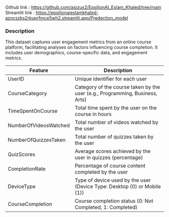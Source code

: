 
Github link : https://github.com/asizux2/EpsilionAI_Eslam_Khaled/tree/main
Streamlit link : https://epsilionaieslamkhaled-azncszks2rkuprfmce5wh2.streamlit.app/Predection_model



### Description

This dataset captures user engagement metrics from an online course platform, facilitating analyses on factors influencing course completion. It includes user demographics, course-specific data, and engagement metrics.

| Feature            | Description                                                                                     |
|-----------------------|-------------------------------------------------------------------------------------------------|
| UserID                | Unique identifier for each user                                                                  |
| CourseCategory        | Category of the course taken by the user (e.g., Programming, Business, Arts)                     |
| TimeSpentOnCourse      | Total time spent by the user on the course in hours                                              |
| NumberOfVideosWatched | Total number of videos watched by the user                                                       |
| NumberOfQuizzesTaken  | Total number of quizzes taken by the user                                                        |
| QuizScores            | Average scores achieved by the user in quizzes (percentage)                                      |
| CompletionRate        | Percentage of course content completed by the user                                               |
| DeviceType            | Type of device used by the user (Device Type: Desktop (0) or Mobile (1))                         |
| CourseCompletion      | Course completion status (0: Not Completed, 1: Completed)                                        |
